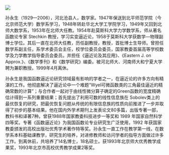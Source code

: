 ![](https://s2.loli.net/2022/09/02/92zdMmHreWZI7Rv.png)

孙永生（1929—2006），河北沧县人，数学家。1947年保送到北平师范学院（今北京师范大学）数学系学习，1948年转赴华北大学工学院学习，1949年又回到北师大数学系，1953年在北师大任教。1954年赴莫斯科大学力学数学系，师从著名函数论专家 Stechkin 教授，学习实变逼近论，1958于莫斯科大学获数学—物理副博士学位。其后一直在北师大任教，历任副教授，教授，首批博士生导师。曾担任数学系副主任，系学术委员会主任，校学位委员会委员，国家教委首届高等学校数学及力学教学指导委员会委员。并担任《逼近论及其应用》、《Eastern J. on Approx.》、《数学季刊》和《数学研究》编委。被河北师大、河南师大和宁夏大学聘为兼职教授。1999年4月离休。

孙永生是我国函数逼近论研究领域最有影响的学者之一，在逼近论的许多方向有精湛的工作。他彻底解决了逼近论中一个难题“Wyel可微函数类的三角最佳逼近的精确常数的计算”；与合作者一起对于由线性微分算子确定的Green函数的宽度精确估计得到一系列重要结果；首先提出了利用可数的线性信息族在 Sobolev类上的最优恢复的研究，把最优恢复问题从传统的有限信息族的性质向前推进了一步并取得了初步的基本结果。他在国内外学术期刊上发表论文80多篇，出版专著一部，教科书和译著7种。曾获1988年国家教委科技进步一等奖和 1989 年国家自然科学四等奖。专著《函数逼近论》为我国函数论专业研究生广泛使用，1992 年获国家教委颁发的高校出版社优秀学术著作特等奖。孙永生一直工作在教学第一线，在数学系本科基础课教学，研究生的培养，对进修教师和访问学者的指导方面做过许多工作。到离休前，共培养了14名博士，18名硕士。获1993年北京师大优秀教学成果奖，1993年北京市高校优秀教学成果2等奖。